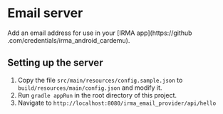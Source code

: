 
# Email server

Add an email address for use in your [IRMA app](https://github
.com/credentials/irma_android_cardemu).


## Setting up the server

 1. Copy the file `src/main/resources/config.sample.json` to
 `build/resources/main/config.json` and modify it.
 2. Run `gradle appRun` in the root directory of this project.
 3. Navigate to `http://localhost:8080/irma_email_provider/api/hello`
